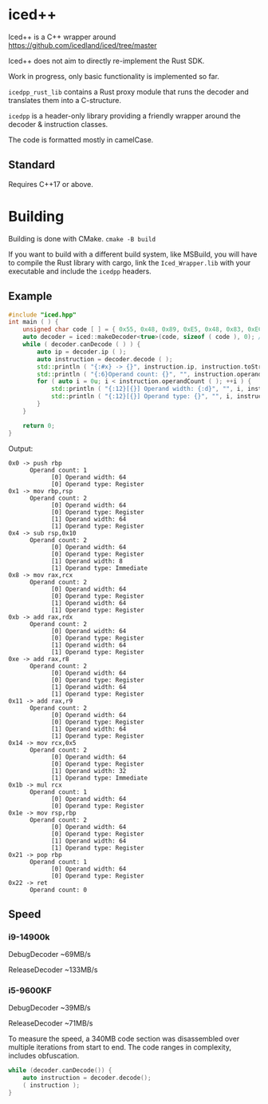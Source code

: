 # iced++

Iced++ is a C++ wrapper around https://github.com/icedland/iced/tree/master

Iced++ does not aim to directly re-implement the Rust SDK.

Work in progress, only basic functionality is implemented so far.

`icedpp_rust_lib` contains a Rust proxy module that runs the decoder and translates them into a C-structure.

`icedpp` is a header-only library providing a friendly wrapper around the decoder & instruction classes.

The code is formatted mostly in camelCase.

## Standard

Requires C++17 or above.

# Building

Building is done with CMake.
`cmake -B build`

If you want to build with a different build system, like MSBuild, you will have to compile the Rust library with cargo, link the `Iced_Wrapper.lib` with your executable and include the `icedpp` headers.

## Example

```cpp
#include "iced.hpp"
int main ( ) {
	unsigned char code [ ] = { 0x55, 0x48, 0x89, 0xE5, 0x48, 0x83, 0xEC, 0x10, 0x48, 0x89, 0xC8, 0x48, 0x01, 0xD0, 0x4C, 0x01, 0xC0, 0x4C, 0x01, 0xC8, 0x48, 0xC7, 0xC1, 0x05, 0x00, 0x00, 0x00, 0x48, 0xF7, 0xE1, 0x48, 0x89, 0xEC, 0x5D, 0xC3 };
	auto decoder = iced::makeDecoder<true>(code, sizeof ( code ), 0); // true enables formatting
	while ( decoder.canDecode ( ) ) {
		auto ip = decoder.ip ( );
		auto instruction = decoder.decode ( );
		std::println ( "{:#x} -> {}", instruction.ip, instruction.toString ( ) );
		std::println ( "{:6}Operand count: {}", "", instruction.operandCount ( ) );
		for ( auto i = 0u; i < instruction.operandCount ( ); ++i ) {
			std::println ( "{:12}[{}] Operand width: {:d}", "", i, instruction.opWidth ( i ) );
			std::println ( "{:12}[{}] Operand type: {}", "", i, instruction.opKindSimpleStr ( i ) );
		}
	}

	return 0;
}
```

Output:
```
0x0 -> push rbp
      Operand count: 1
            [0] Operand width: 64
            [0] Operand type: Register
0x1 -> mov rbp,rsp
      Operand count: 2
            [0] Operand width: 64
            [0] Operand type: Register
            [1] Operand width: 64
            [1] Operand type: Register
0x4 -> sub rsp,0x10
      Operand count: 2
            [0] Operand width: 64
            [0] Operand type: Register
            [1] Operand width: 8
            [1] Operand type: Immediate
0x8 -> mov rax,rcx
      Operand count: 2
            [0] Operand width: 64
            [0] Operand type: Register
            [1] Operand width: 64
            [1] Operand type: Register
0xb -> add rax,rdx
      Operand count: 2
            [0] Operand width: 64
            [0] Operand type: Register
            [1] Operand width: 64
            [1] Operand type: Register
0xe -> add rax,r8
      Operand count: 2
            [0] Operand width: 64
            [0] Operand type: Register
            [1] Operand width: 64
            [1] Operand type: Register
0x11 -> add rax,r9
      Operand count: 2
            [0] Operand width: 64
            [0] Operand type: Register
            [1] Operand width: 64
            [1] Operand type: Register
0x14 -> mov rcx,0x5
      Operand count: 2
            [0] Operand width: 64
            [0] Operand type: Register
            [1] Operand width: 32
            [1] Operand type: Immediate
0x1b -> mul rcx
      Operand count: 1
            [0] Operand width: 64
            [0] Operand type: Register
0x1e -> mov rsp,rbp
      Operand count: 2
            [0] Operand width: 64
            [0] Operand type: Register
            [1] Operand width: 64
            [1] Operand type: Register
0x21 -> pop rbp
      Operand count: 1
            [0] Operand width: 64
            [0] Operand type: Register
0x22 -> ret
      Operand count: 0
```

## Speed

### i9-14900k
DebugDecoder ~69MB/s

ReleaseDecoder ~133MB/s

### i5-9600KF
DebugDecoder ~39MB/s

ReleaseDecoder ~71MB/s

To measure the speed, a 340MB code section was disassembled over multiple iterations from start to end. 
The code ranges in complexity, includes obfuscation.
```cpp
while (decoder.canDecode()) {
	auto instruction = decoder.decode();
	( instruction );
}
```

